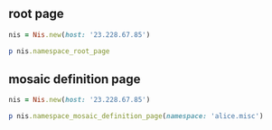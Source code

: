 ## root page

```ruby
nis = Nis.new(host: '23.228.67.85')

p nis.namespace_root_page
```

## mosaic definition page

```ruby
nis = Nis.new(host: '23.228.67.85')

p nis.namespace_mosaic_definition_page(namespace: 'alice.misc')
```
